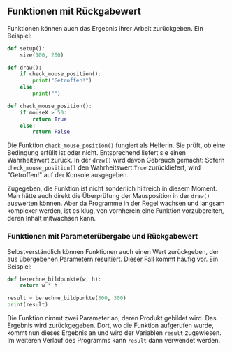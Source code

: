 ## Funktionen mit Rückgabewert

Funktionen können auch das Ergebnis ihrer Arbeit zurückgeben. Ein Beispiel:

```python
def setup():
    size(100, 200)

def draw():
    if check_mouse_position():
        print("Getroffen!")
    else:
        print("")

def check_mouse_position():
    if mouseX > 50:
        return True
    else:
        return False
```

Die Funktion `check_mouse_position()` fungiert als Helferin. Sie prüft, ob eine Bedingung erfüllt ist oder nicht. Entsprechend liefert sie einen Wahrheitswert zurück. In der `draw()` wird davon Gebrauch gemacht: Sofern `check_mouse_position()` den Wahrheitswert `True` zurückliefert, wird "Getroffen!" auf der Konsole ausgegeben. 

Zugegeben, die Funktion ist nicht sonderlich hilfreich in diesem Moment. Man hätte auch direkt die Überprüfung der Mausposition in der `draw()` auswerten können. Aber da Programme in der Regel wachsen und langsam komplexer werden, ist es klug, von vornherein eine Funktion vorzubereiten, deren Inhalt mitwachsen kann.

### Funktionen mit Parameterübergabe und Rückgabewert

Selbstverständlich können Funktionen auch einen Wert zurückgeben, der aus übergebenen Parametern resultiert. Dieser Fall kommt häufig vor. Ein Beispiel:

```python
def berechne_bildpunkte(w, h):
    return w * h

result = berechne_bildpunkte(300, 300)
print(result)
```

Die Funktion nimmt zwei Parameter an, deren Produkt gebildet wird. Das Ergebnis wird zurückgegeben. Dort, wo die Funktion aufgerufen wurde, kommt nun dieses Ergebnis an und wird der Variablen `result` zugewiesen. Im weiteren Verlauf des Programms kann `result` dann verwendet werden.
